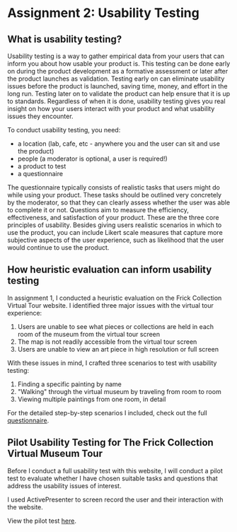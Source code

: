 # Assignment 2: Usability Testing

## What is usability testing?
Usability testing is a way to gather empirical data from your users that can inform you about how usable your product is. 
This testing can be done early on during the product development as a formative assessment or later after the product launches as validation.
Testing early on can eliminate usability issues before the product is launched, saving time, money, and effort in the long run.
Testing later on to validate the product can help ensure that it is up to standards. 
Regardless of when it is done, usability testing gives you real insight on how your users interact with your product and what usability issues they encounter.

To conduct usability testing, you need:

* a location (lab, cafe, etc - anywhere you and the user can sit and use the product)
* people (a moderator is optional, a user is required!)
* a product to test
* a questionnaire

The questionnaire typically consists of realistic tasks that users might do while using your product. These tasks should be outlined very concretely by the moderator, so that they can clearly assess whether the user was able to complete it or not.
Questions aim to measure the efficiency, effectiveness, and satisfaction of your product. These are the three core principles of usability. 
Besides giving users realistic scenarios in which to use the product, you can include Likert scale measures that capture more subjective aspects of the user experience, such as likelihood that the user would continue to use the product.

## How heuristic evaluation can inform usability testing
In assignment 1, I conducted a heuristic evaluation on the Frick Collection Virtual Tour website. I identified three major issues with the virtual tour experience:

1. Users are unable to see what pieces or collections are held in each room of the museum from the virtual tour screen
2. The map is not readily accessible from the virtual tour screen
3. Users are unable to view an art piece in high resolution or full screen

With these issues in mind, I crafted three scenarios to test with usability testing:

1. Finding a specific painting by name
2. "Walking" through the virtual museum by traveling from room to room
3. Viewing multiple paintings from one room, in detail

For the detailed step-by-step scenarios I included, check out the full [questionnaire](https://forms.gle/RsvqniBv2tfaro7S6).

## Pilot Usability Testing for The Frick Collection Virtual Museum Tour
Before I conduct a full usability test with this website, I will conduct a pilot test to evaluate whether I have chosen suitable tasks and questions that address the usability issues of interest.

I used ActivePresenter to screen record the user and their interaction with the website. 

View the pilot test [here]().
